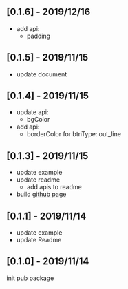 ## [0.1.6] - 2019/12/16
* add api:
    * padding

## [0.1.5] - 2019/11/15
* update document

## [0.1.4] - 2019/11/15
* update api:
    * bgColor
* add api:
    * borderColor 
        for btnType:  out_line 

## [0.1.3] - 2019/11/15
* update example
* update readme
	* add apis to readme 
* build [github page](http://github.doylee.cn/)

## [0.1.1] - 2019/11/14
* update example
* update Readme 

## [0.1.0] - 2019/11/14
init pub package
